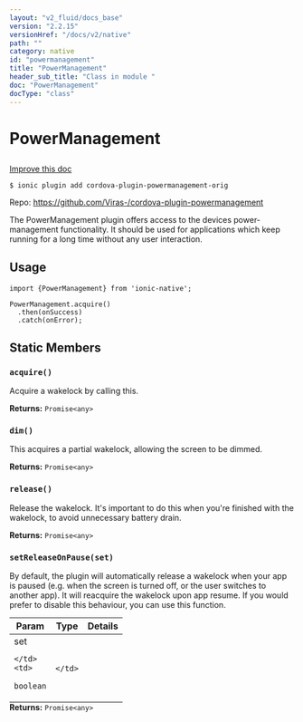 ```yaml
---
layout: "v2_fluid/docs_base"
version: "2.2.15"
versionHref: "/docs/v2/native"
path: ""
category: native
id: "powermanagement"
title: "PowerManagement"
header_sub_title: "Class in module "
doc: "PowerManagement"
docType: "class"
---
```








<h1 class="api-title">
  
  PowerManagement
  

  

  

</h1>

<a class="improve-v2-docs" href="http://github.com/driftyco/ionic-native/edit/master/src/plugins/power-management.ts#L0">
  Improve this doc
</a>



<!-- decorators -->


<pre><code>$ ionic plugin add cordova-plugin-powermanagement-orig</code></pre>
<p>Repo:
  <a href="https://github.com/Viras-/cordova-plugin-powermanagement">
    https://github.com/Viras-/cordova-plugin-powermanagement
  </a>
</p>

<!-- description -->

<p>The PowerManagement plugin offers access to the devices power-management functionality.
It should be used for applications which keep running for a long time without any user interaction.</p>



<!-- @usage tag -->

<h2>Usage</h2>

<pre><code>import {PowerManagement} from &#39;ionic-native&#39;;

PowerManagement.acquire()
  .then(onSuccess)
  .catch(onError);
</code></pre>




<!-- @property tags -->


<h2>Static Members</h2>

<div id="acquire"></div>
<h3><code>acquire()</code>
  
</h3>


Acquire a wakelock by calling this.






<div class="return-value" markdown="1">
  <i class="icon ion-arrow-return-left"></i>
  <b>Returns:</b> 
<code>Promise&lt;any&gt;</code> 
</div>



<div id="dim"></div>
<h3><code>dim()</code>
  
</h3>


This acquires a partial wakelock, allowing the screen to be dimmed.






<div class="return-value" markdown="1">
  <i class="icon ion-arrow-return-left"></i>
  <b>Returns:</b> 
<code>Promise&lt;any&gt;</code> 
</div>



<div id="release"></div>
<h3><code>release()</code>
  
</h3>


Release the wakelock. It's important to do this when you're finished with the wakelock, to avoid unnecessary battery drain.






<div class="return-value" markdown="1">
  <i class="icon ion-arrow-return-left"></i>
  <b>Returns:</b> 
<code>Promise&lt;any&gt;</code> 
</div>



<div id="setReleaseOnPause"></div>
<h3><code>setReleaseOnPause(set)</code>
  
</h3>


By default, the plugin will automatically release a wakelock when your app is paused (e.g. when the screen is turned off, or the user switches to another app).
It will reacquire the wakelock upon app resume. If you would prefer to disable this behaviour, you can use this function.


<table class="table param-table" style="margin:0;">
  <thead>
  <tr>
    <th>Param</th>
    <th>Type</th>
    <th>Details</th>
  </tr>
  </thead>
  <tbody>
  
  <tr>
    <td>
      set
      
      
    </td>
    <td>
      
<code>boolean</code>
    </td>
    <td>
      
      
    </td>
  </tr>
  
  </tbody>
</table>





<div class="return-value" markdown="1">
  <i class="icon ion-arrow-return-left"></i>
  <b>Returns:</b> 
<code>Promise&lt;any&gt;</code> 
</div>




<!-- methods on the class -->



<!-- other classes -->

<!-- end other classes -->

<!-- interfaces -->

<!-- end interfaces -->

<!-- related link --><!-- end content block -->


<!-- end body block -->

